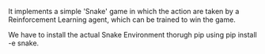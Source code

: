 It implements a simple 'Snake' game in which the action are taken by a Reinforcement Learning agent, which can be trained to win the game.


We have to install the actual Snake Environment thorugh pip using pip install -e snake.
